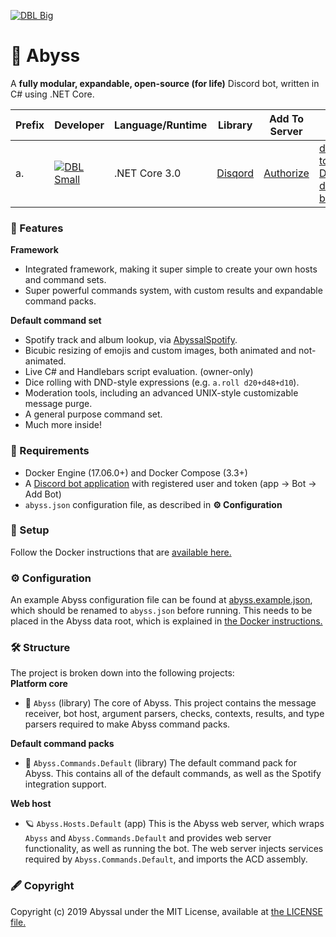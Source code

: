 [![DBL Big](https://discordbots.org/api/widget/532099058941034498.svg)](https://discordbots.org/bot/532099058941034498)   
 
# 🎀 Abyss
A **fully modular, expandable, open-source (for life)** Discord bot, written in C# using .NET Core.
  
| Prefix     | Developer | Language/Runtime   | Library                                    | Add To Server  | List links |
|------------|-----------|--------------------|--------------------------------------------|----------------| ---------- |
| a.         | [![DBL Small](https://discordbots.org/api/widget/owner/532099058941034498.svg)](https://discordbots.org/bot/532099058941034498)   | .NET Core 3.0 | [Disqord](https://github.com/Quahu/Disqord)| [Authorize](https://discordapp.com/api/oauth2/authorize?client_id=532099058941034498&permissions=0&scope=bot) | [dbots](https://discord.bots.gg/bots/532099058941034498), [top.gg](https://top.gg/bot/532099058941034498), [DBL](https://discordbotlist.com/bots/532099058941034498), [dboats](https://discord.boats/bot/532099058941034498), [bod](https://bots.ondiscord.xyz/bots/532099058941034498)
  
### 🎉 Features
**Framework**
- Integrated framework, making it super simple to create your own hosts and command sets.
- Super powerful commands system, with custom results and expandable command packs.

**Default command set**
- Spotify track and album lookup, via [AbyssalSpotify](http://github.com/abyssal/AbyssalSpotify).
- Bicubic resizing of emojis and custom images, both animated and not-animated.
- Live C# and Handlebars script evaluation. (owner-only)
- Dice rolling with DND-style expressions (e.g. `a.roll d20+d48+d10`).
- Moderation tools, including an advanced UNIX-style customizable message purge.
- A general purpose command set.
- Much more inside!
  
### 👮‍ Requirements
- Docker Engine (17.06.0+) and Docker Compose (3.3+)
- A [Discord bot application](https://discordapp.com/developers/applications/) with registered user and token (app -> Bot -> Add Bot)
- `abyss.json` configuration file, as described in **⚙ Configuration**
  
### 🔧 Setup
Follow the Docker instructions that are [available here.](DOCKER.md)

### ⚙ Configuration
An example Abyss configuration file can be found at [abyss.example.json](abyss.example.json), which should be renamed to `abyss.json` before running. This needs to be placed in the Abyss data root, which is explained in [the Docker instructions.](DOCKER.md)

### 🛠 Structure
The project is broken down into the following projects:     
**Platform core** 
- 🎀 `Abyss` (library) The core of Abyss. This project contains the message receiver, bot host, argument parsers, checks, contexts, results, and type parsers required to make Abyss command packs.
   
**Default command packs**
- 🎫 `Abyss.Commands.Default` (library) The default command pack for Abyss. This contains all of the default commands, as well as the Spotify integration support.
  
**Web host**  
- 🪐 `Abyss.Hosts.Default` (app) This is the Abyss web server, which wraps `Abyss` and `Abyss.Commands.Default` and provides web server functionality, as well as running the bot. The web server injects services required by `Abyss.Commands.Default`, and imports the ACD assembly.  
  
### 🖋 Copyright
Copyright (c) 2019 Abyssal under the MIT License, available at [the LICENSE file.](LICENSE.md)  
